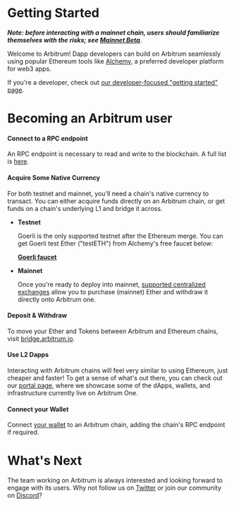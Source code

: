 # Getting Started

_**Note: before interacting with a mainnet chain, users should familiarize themselves with the risks; see [Mainnet Beta](mainnet-beta)**_.

Welcome to Arbitrum! Dapp developers can build on Arbitrum seamlessly using popular Ethereum tools like [Alchemy](https://docs.alchemy.com/), a preferred developer platform for web3 apps. 

If you're a developer, check out [our developer-focused "getting started" page](https://developer.arbitrum.io/getting-started-devs).  


# Becoming an Arbitrum user

#### Connect to a RPC endpoint

An RPC endpoint is necessary to read and write to the blockchain. A full list is [here](https://developer.arbitrum.io/getting-started-devs). 

#### Acquire Some Native Currency 

For both testnet and mainnet, you'll need a chain's native currency to transact. You can either acquire funds directly on an Arbitrum chain, or get funds on a chain's underlying L1 and bridge it across. 

- **Testnet**

  Goerli is the only supported testnet after the Ethereum merge. You can get Goerli test Ether ("testETH") from Alchemy's free faucet below:

  [**Goerli faucet**](https://goerlifaucet.com/)

- **Mainnet**
 
  Once you're ready to deploy into mainnet, [supported centralized exchanges](https://portal.arbitrum.one/#centralizedexchanges) allow you to purchase (mainnet) Ether and withdraw it directly onto Arbitrum one.

#### Deposit & Withdraw

To move your Ether and Tokens between Arbitrum and Ethereum chains, visit [bridge.arbitrum.io](https://bridge.arbitrum.io/).

#### Use L2 Dapps

Interacting with Arbitrum chains will feel very similar to using Ethereum, just cheaper and faster! To get a sense of what's out there, you can check out our [portal page](https://portal.arbitrum.one/), where we showcase some of the dApps, wallets, and infrastructure currently live on Arbitrum One.

#### Connect your Wallet

Connect [your wallet](https://portal.arbitrum.one/#wallets) to an Arbitrum chain, adding the chain's RPC endpoint if required.

# What's Next

The team working on Arbitrum is always interested and looking forward to engage with its users.
Why not follow us on [Twitter](https://twitter.com/arbitrum) or join our community on [Discord](https://discord.gg/5KE54JwyTs)?
